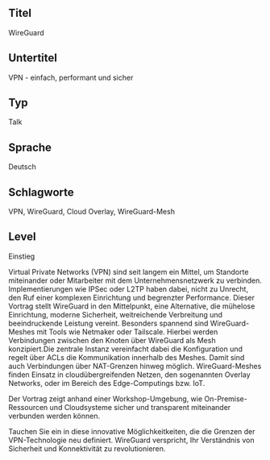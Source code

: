 ## Titel
WireGuard

## Untertitel
VPN - einfach, performant und sicher

## Typ
Talk

## Sprache
Deutsch

## Schlagworte
VPN, WireGuard, Cloud Overlay, WireGuard-Mesh

## Level
Einstieg

Virtual Private Networks (VPN) sind seit langem ein Mittel, um Standorte miteinander oder Mitarbeiter mit dem Unternehmensnetzwerk zu verbinden. Implementierungen wie IPSec oder L2TP haben dabei, nicht zu Unrecht, den Ruf einer komplexen Einrichtung und begrenzter Performance. Dieser Vortrag stellt WireGuard in den Mittelpunkt, eine Alternative, die mühelose Einrichtung, moderne Sicherheit, weitreichende Verbreitung und beeindruckende Leistung vereint.
Besonders spannend sind WireGuard-Meshes mit Tools wie Netmaker oder Tailscale. Hierbei werden Verbindungen zwischen den Knoten über WireGuard als Mesh konzipiert.Die zentrale Instanz vereinfacht dabei die Konfiguration und regelt über ACLs die Kommunikation innerhalb des Meshes. Damit sind auch Verbindungen über NAT-Grenzen hinweg möglich. WireGuard-Meshes finden Einsatz in cloudübergreifenden Netzen, den sogenannten Overlay Networks, oder im Bereich des Edge-Computings bzw. IoT.

Der Vortrag zeigt anhand einer Workshop-Umgebung, wie On-Premise-Ressourcen und Cloudsysteme sicher und transparent miteinander verbunden werden können.

Tauchen Sie ein in diese innovative Möglichkeitkeiten, die die Grenzen der VPN-Technologie neu definiert. WireGuard verspricht, Ihr Verständnis von Sicherheit und Konnektivität zu revolutionieren.